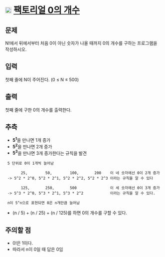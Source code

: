 # <img src="https://d2gd6pc034wcta.cloudfront.net/tier/7.svg" class="solvedac-tier" width = 20> [팩토리얼 0의 개수](https://www.acmicpc.net/problem/1676)

## 문제
N!에서 뒤에서부터 처음 0이 아닌 숫자가 나올 때까지 0의 개수를 구하는 프로그램을 작성하시오.

## 입력
첫째 줄에 N이 주어진다. (0 ≤ N ≤ 500)

## 출력
첫째 줄에 구한 0의 개수를 출력한다.

## 추측
 - <b>5<sup>1</sup></b>을 만나면 1개 증가
 - <b>5<sup>2</sup></b>을 만나면 2개 증가
 - <b>5<sup>3</sup></b>을 만나면 3개 증가한다는 규칙을 발견

```
 5 단위로 0이 1개씩 늘어남
 
       25,        50,        100,       200    이 네 숫자에선 0이 2개 증가
 -> 5^2 * 2^0, 5^2 * 2^1, 5^2 * 2^2, 5^2 * 2^3 이라는 규칙을 알 수 있다
 
       125,       250,       500               이 세 숫자에선 0이 3개 증가
 -> 5^3 * 2^0, 5^3 * 2^1, 5^3 * 2^2            이라는 규칙을 알 수 있다.
 
 n이 5^n으로 표현되면 0은 n개만큼 늘어남
```

- (n / 5) + (n / 25) + (n / 125)를 하면 0의 개수를 구할 수 있다.
## 주의할 점
 - 0!은 1이다.
 - 따라서 n이 0일 때 답은 0임
